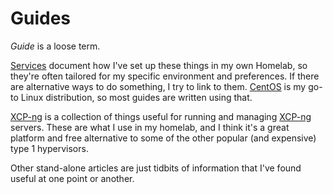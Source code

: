 # Guides

*Guide* is a loose term.

[Services](./services/) document how I've set up these things in my own Homelab, so they're often tailored for my specific environment and preferences. If there are alternative ways to do something, I try to link to them. [CentOS](https://www.centos.org/) is my go-to Linux distribution, so most guides are written using that.

[XCP-ng](./xcp-ng/) is a collection of things useful for running and managing [XCP-ng](https://xcp-ng.org/) servers. These are what I use in my homelab, and I think it's a great platform and free alternative to some of the other popular (and expensive) type 1 hypervisors.

Other stand-alone articles are just tidbits of information that I've found useful at one point or another.
